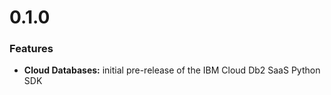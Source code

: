 # 0.1.0

### Features

* **Cloud Databases:** initial pre-release of the IBM Cloud Db2 SaaS Python SDK 